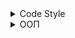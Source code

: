 <details>
<summary>Code Style</summary>

### Отступы:  
```
# тест вне класса: отступа нет
def test_student_can_see_lesson_name_in_lesson_in_course_after_joining(self, driver):
    # все строки внутри теста с отступом
    page = CoursePromoPage(url=self.course.url, driver=driver)
    page.open()


class TestLessonNameInCourseForTeacher():
    @pytest.mark.regression
    # тест внутри класса, нужен дополнительный отступ
    def test_teacher_can_see_lesson_name_in_lesson_in_course(self, driver):
        # еще один отступ для каждой строки, и так с любым уровнем вложенности
        page = LessonPlayerPage(url=self.lesson_url, driver=driver)
        page.open()
        try:
            # плюс один отступ на каждый уровень вложенности
            dangerous_function()
        except:
            close_something()
```

Функции пишутся через_нижнее_подчеркивание:
```
def test_guest_can_see_lesson_name_in_lesson_without_course(self, driver):
```
Классы пишут с помощью CamelCase:
```
class TestLessonNameWithoutCourseForGuest():
```
Константы пишут в стиле UPPERCASE:
```
MAIN_PAGE = "/catalog"
```

### Известные принципы написания кода DRY (Don't repeat yourself) и KISS (Keep it simple, stupid). 

* Пишите максимально простой код везде, где это возможно.
* Не используйте переусложненных конструкций без большой необходимости (поменьше лямбда-выражений, map и разной другой магии). Если кусок кода можно заменить конструкцией более простой для понимания — замените.
* Пишите максимально линейный код, где это возможно, это проще для восприятия.
* Избегайте большой вложенности блоков кода, такие конструкции тяжело читать.
* Если можно вынести повторяющуюся логику куда-то, выносите, не повторяйтесь.
* По возможности пишите явный код вместо неявного. Чем меньше магии "под капотом", тем лучше.
</details>

<details>

<summary>ООП</summary>

### Базовые принципы ООП  
* Абстракция — отделение концепции от ее экземпляра;
* Полиморфизм — реализация задач одной и той же идеи разными способами;
* Наследование — способность объекта или класса базироваться на другом объекте или классе. Это главный механизм для повторного использования кода. Наследственное отношение классов четко определяет их иерархию;
* Инкапсуляция — размещение одного объекта или класса внутри другого для разграничения доступа к ним.

### Главное:  
* Инкапсулируйте все, что может изменяться;
* Уделяйте больше внимания интерфейсам, а не их реализациям;
* Каждый класс в вашем приложении должен иметь только одно назначение;
* Классы — это их поведение и функциональность.

### Используйте следующее вместе с наследованием
* Делегация — перепоручение задачи от внешнего объекта внутреннему;
* Композиция — включение объектом-контейнером объекта-содержимого и управление его поведением; последний не может существовать вне первого;
* Агрегация — включение объектом-контейнером ссылки на объект-содержимое; при уничтожении первого последний продолжает существование.

### Не повторяйся (Don’t repeat yourself — DRY)
Избегайте повторного написания кода, вынося в абстракции часто используемые задачи и данные. Каждая часть вашего кода или информации должна находиться в единственном числе в единственном доступном месте. Это один из принципов читаемого кода.

### Принцип единственной обязанности
Для каждого класса должно быть определено единственное назначение. Все ресурсы, необходимые для его осуществления, должны быть инкапсулированы в этот класс и подчинены только этой задаче.

### Принцип открытости/закрытости
Программные сущности должны быть открыты для расширения, но закрыты для изменений.

### Принцип подстановки Барбары Лисков
Методы, использующие некий тип, должны иметь возможность использовать его подтипы, не зная об этом.

### Принцип разделения интерфейсов
Предпочтительнее разделять интерфейсы на более мелкие тематические, чтобы реализующие их классы не были вынуждены определять методы, которые непосредственно в них не используются.

### Принцип инверсии зависимостей
Система должна конструироваться на основе абстракций “сверху вниз”: не абстракции должны формироваться на основе деталей, а детали должны формироваться на основе абстракций.

</details>
